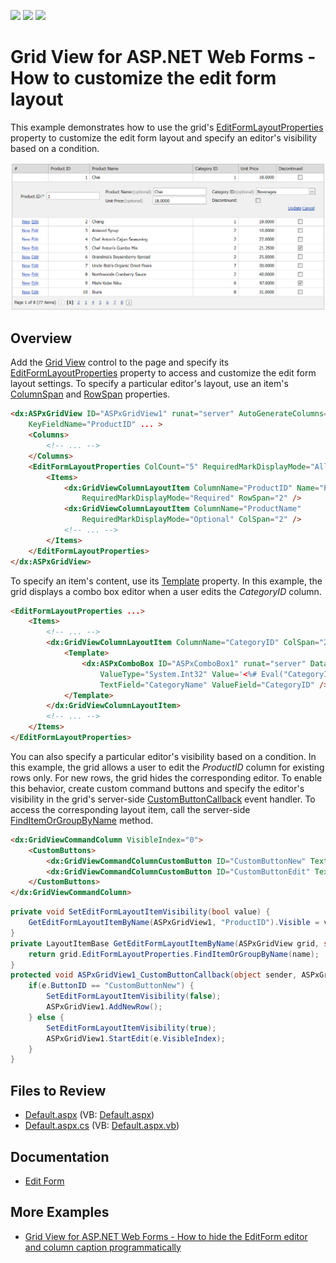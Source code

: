 <!-- default badges list -->
![](https://img.shields.io/endpoint?url=https://codecentral.devexpress.com/api/v1/VersionRange/128533294/22.1.3%2B)
[![](https://img.shields.io/badge/Open_in_DevExpress_Support_Center-FF7200?style=flat-square&logo=DevExpress&logoColor=white)](https://supportcenter.devexpress.com/ticket/details/T285676)
[![](https://img.shields.io/badge/📖_How_to_use_DevExpress_Examples-e9f6fc?style=flat-square)](https://docs.devexpress.com/GeneralInformation/403183)
<!-- default badges end -->
# Grid View for ASP.NET Web Forms - How to customize the edit form layout

This example demonstrates how to use the grid's [EditFormLayoutProperties](https://docs.devexpress.com/AspNet/DevExpress.Web.ASPxGridView.EditFormLayoutProperties) property to customize the edit form layout and specify an editor's visibility based on a condition.

![Edit form layout](EditFormLayout.png)

## Overview

Add the [Grid View](https://docs.devexpress.com/AspNet/DevExpress.Web.ASPxGridView) control to the page and specify its [EditFormLayoutProperties](https://docs.devexpress.com/AspNet/DevExpress.Web.ASPxGridView.EditFormLayoutProperties) property to access and customize the edit form layout settings. To specify a particular editor's layout, use an item's [ColumnSpan](https://docs.devexpress.com/AspNet/DevExpress.Web.LayoutItemBase.ColumnSpan) and [RowSpan](https://docs.devexpress.com/AspNet/DevExpress.Web.LayoutItemBase.RowSpan) properties.

```aspx
<dx:ASPxGridView ID="ASPxGridView1" runat="server" AutoGenerateColumns="False" DataSourceID="SqlDataSource1"
    KeyFieldName="ProductID" ... >
    <Columns>
        <!-- ... -->
    </Columns>
    <EditFormLayoutProperties ColCount="5" RequiredMarkDisplayMode="All">
        <Items>
            <dx:GridViewColumnLayoutItem ColumnName="ProductID" Name="ProductID"
                RequiredMarkDisplayMode="Required" RowSpan="2" />
            <dx:GridViewColumnLayoutItem ColumnName="ProductName"
                RequiredMarkDisplayMode="Optional" ColSpan="2" />
            <!-- ... -->
        </Items>
    </EditFormLayoutProperties>
</dx:ASPxGridView>
```

To specify an item's content, use its [Template](https://docs.devexpress.com/AspNet/DevExpress.Web.GridViewColumnLayoutItem.Template) property. In this example, the grid displays a combo box editor when a user edits the *CategoryID* column.

```aspx
<EditFormLayoutProperties ...>
    <Items>
        <!-- ... -->
        <dx:GridViewColumnLayoutItem ColumnName="CategoryID" ColSpan="2" RequiredMarkDisplayMode="Auto">
            <Template>
                <dx:ASPxComboBox ID="ASPxComboBox1" runat="server" DataSourceID="SqlDataSource2"
                    ValueType="System.Int32" Value='<%# Eval("CategoryID") %>'
                    TextField="CategoryName" ValueField="CategoryID" />
            </Template>
        </dx:GridViewColumnLayoutItem>
        <!-- ... -->
    </Items>
</EditFormLayoutProperties>
```

You can also specify a particular editor's visibility based on a condition. In this example, the grid allows a user to edit the *ProductID* column for existing rows only. For new rows, the grid hides the corresponding editor. To enable this behavior, create custom command buttons and specify the editor's visibility in the grid's server-side [CustomButtonCallback](https://docs.devexpress.com/AspNet/DevExpress.Web.ASPxGridView.CustomButtonCallback) event handler. To access the corresponding layout item, call the server-side [FindItemOrGroupByName](https://docs.devexpress.com/AspNet/DevExpress.Web.FormLayoutProperties.FindItemOrGroupByName(System.String)) method.

```aspx
<dx:GridViewCommandColumn VisibleIndex="0">
    <CustomButtons>
        <dx:GridViewCommandColumnCustomButton ID="CustomButtonNew" Text="New" />
        <dx:GridViewCommandColumnCustomButton ID="CustomButtonEdit" Text="Edit" />
    </CustomButtons>
</dx:GridViewCommandColumn>
```

```cs
private void SetEditFormLayoutItemVisibility(bool value) {
    GetEditFormLayoutItemByName(ASPxGridView1, "ProductID").Visible = value;
}
private LayoutItemBase GetEditFormLayoutItemByName(ASPxGridView grid, string name) {
    return grid.EditFormLayoutProperties.FindItemOrGroupByName(name);
}
protected void ASPxGridView1_CustomButtonCallback(object sender, ASPxGridViewCustomButtonCallbackEventArgs e) {
    if(e.ButtonID == "CustomButtonNew") {
        SetEditFormLayoutItemVisibility(false);
        ASPxGridView1.AddNewRow();
    } else {
        SetEditFormLayoutItemVisibility(true);
        ASPxGridView1.StartEdit(e.VisibleIndex);
    }
}
```

## Files to Review

* [Default.aspx](./CS/Default.aspx) (VB: [Default.aspx](./VB/Default.aspx))
* [Default.aspx.cs](./CS/Default.aspx.cs) (VB: [Default.aspx.vb](./VB/Default.aspx.vb))

## Documentation

* [Edit Form](https://docs.devexpress.com/AspNet/3680/components/grid-view/visual-elements/edit-form)

## More Examples

* [Grid View for ASP.NET Web Forms - How to hide the EditForm editor and column caption programmatically](https://github.com/DevExpress-Examples/asp-net-web-forms-grid-hide-edit-form-editor-programmatically)
